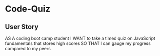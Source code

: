 # Code-Quiz

## User Story
AS A coding boot camp student
I WANT to take a timed quiz on JavaScript fundamentals that stores high scores
SO THAT I can gauge my progress compared to my peers

